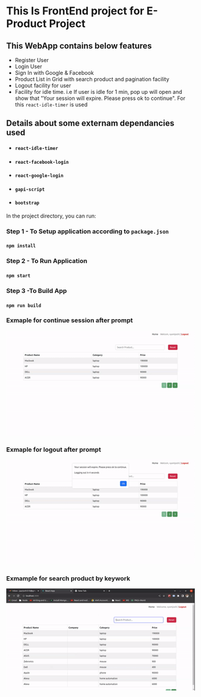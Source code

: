 # This Is FrontEnd project for E-Product Project  

## This WebApp contains below features
- Register User
- Login User
- Sign In with Google & Facebook
- Product List in Grid with search product and pagination facility
- Logout facility for user
- Facility for idle time. i.e If user is idle for 1 min, pop up will open and show that "Your session will expire. Please press ok to continue". For this `react-idle-timer` is used

## Details about some externam dependancies used
- #### `react-idle-timer`
- #### `react-facebook-login`
- #### `react-google-login`
- #### `gapi-script`
- #### `bootstrap`

In the project directory, you can run:

### Step 1 - To Setup application according to `package.json`
#### `npm install`

### Step 2 - To Run Application
#### `npm start`

### Step 3 -To Build App
#### `npm run build`

### Exmaple for continue session after prompt  
![](https://github.com/jayjoshi88105/vdocmsfrontend/blob/master/ezgif.com-video-to-gif%20(1).gif)

### Exmaple for logout after prompt
![](https://github.com/jayjoshi88105/vdocmsfrontend/blob/master/ezgif.com-video-to-gif.gif)

### Exmample for search product by keywork
![](https://github.com/jayjoshi88105/vdocmsfrontend/blob/master/ezgif.com-video-to-gif%20(2).gif)

